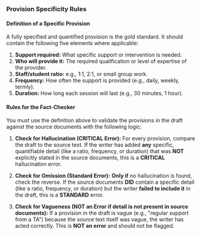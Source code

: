 ### Provision Specificity Rules

#### Definition of a Specific Provision
A fully specified and quantified provision is the gold standard. It should contain the following five elements where applicable:
1.  **Support required:** What specific support or intervention is needed.
2.  **Who will provide it:** The required qualification or level of expertise of the provider.
3.  **Staff/student ratio:** e.g., 1:1, 2:1, or small group work.
4.  **Frequency:** How often the support is provided (e.g., daily, weekly, termly).
5.  **Duration:** How long each session will last (e.g., 30 minutes, 1 hour).

#### Rules for the Fact-Checker

You must use the definition above to validate the provisions in the draft against the source documents with the following logic:

1.  **Check for Hallucination (CRITICAL Error):** For every provision, compare the draft to the source text. If the writer has added **any** specific, quantifiable detail (like a ratio, frequency, or duration) that was **NOT** explicitly stated in the source documents, this is a **CRITICAL** hallucination error.

2.  **Check for Omission (Standard Error):** **Only if** no hallucination is found, check the reverse. If the source documents **DID** contain a specific detail (like a ratio, frequency, or duration) but the writer **failed to include it** in the draft, this is a **STANDARD** error.

3.  **Check for Vagueness (NOT an Error if detail is not present in source documents):** If a provision in the draft is vague (e.g., "regular support from a TA") because the source text itself was vague, the writer has acted correctly. This is **NOT an error** and should not be flagged.